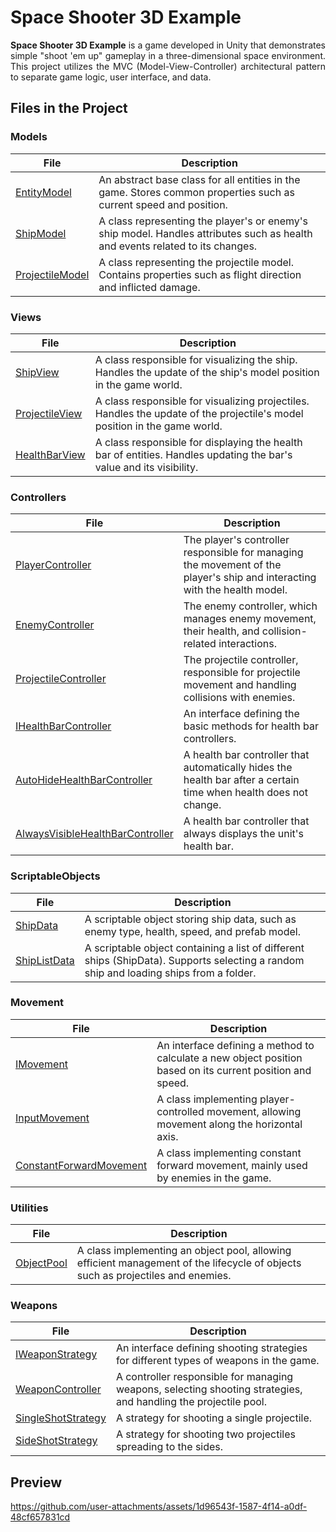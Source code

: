 # Space Shooter 3D Example

<p align="justify">
<strong>Space Shooter 3D Example</strong> is a game developed in Unity that demonstrates simple "shoot 'em up" gameplay in a three-dimensional space environment. This project utilizes the MVC (Model-View-Controller) architectural pattern to separate game logic, user interface, and data.
</p>

## Files in the Project

### Models

| File | Description |
|------|-------------|
| [EntityModel](https://github.com/UrbanskiJuliusz/Space-Shooter-Example/blob/main/Assets/Scripts/Entities/Models/EntityModel.cs) | An abstract base class for all entities in the game. Stores common properties such as current speed and position. |
| [ShipModel](https://github.com/UrbanskiJuliusz/Space-Shooter-Example/blob/main/Assets/Scripts/Entities/Models/ShipModel.cs) | A class representing the player's or enemy's ship model. Handles attributes such as health and events related to its changes. |
| [ProjectileModel](https://github.com/UrbanskiJuliusz/Space-Shooter-Example/blob/main/Assets/Scripts/Entities/Models/ProjectileModel.cs) | A class representing the projectile model. Contains properties such as flight direction and inflicted damage. |

### Views

| File | Description |
|------|-------------|
| [ShipView](https://github.com/UrbanskiJuliusz/Space-Shooter-Example/blob/main/Assets/Scripts/Entities/Views/ShipView.cs) | A class responsible for visualizing the ship. Handles the update of the ship's model position in the game world. |
| [ProjectileView](https://github.com/UrbanskiJuliusz/Space-Shooter-Example/blob/main/Assets/Scripts/Entities/Views/ProjectileView.cs) | A class responsible for visualizing projectiles. Handles the update of the projectile's model position in the game world. |
| [HealthBarView](https://github.com/UrbanskiJuliusz/Space-Shooter-Example/blob/main/Assets/Scripts/Entities/Views/HealthBarView.cs) | A class responsible for displaying the health bar of entities. Handles updating the bar's value and its visibility. |

### Controllers

| File | Description |
|------|-------------|
| [PlayerController](https://github.com/UrbanskiJuliusz/Space-Shooter-Example/blob/main/Assets/Scripts/Entities/Controllers/PlayerController.cs) | The player's controller responsible for managing the movement of the player's ship and interacting with the health model. |
| [EnemyController](https://github.com/UrbanskiJuliusz/Space-Shooter-Example/blob/main/Assets/Scripts/Entities/Controllers/EnemyController.cs) | The enemy controller, which manages enemy movement, their health, and collision-related interactions. |
| [ProjectileController](https://github.com/UrbanskiJuliusz/Space-Shooter-Example/blob/main/Assets/Scripts/Entities/Controllers/ProjectileController.cs) | The projectile controller, responsible for projectile movement and handling collisions with enemies. |
| [IHealthBarController](https://github.com/UrbanskiJuliusz/Space-Shooter-Example/blob/main/Assets/Scripts/Entities/Interfaces/IHealthBarController.cs) | An interface defining the basic methods for health bar controllers. |
| [AutoHideHealthBarController](https://github.com/UrbanskiJuliusz/Space-Shooter-Example/blob/main/Assets/Scripts/Entities/Controllers/AutoHideHealthBarController.cs) | A health bar controller that automatically hides the health bar after a certain time when health does not change. |
| [AlwaysVisibleHealthBarController](https://github.com/UrbanskiJuliusz/Space-Shooter-Example/blob/main/Assets/Scripts/Entities/Controllers/AlwaysVisibleHealthBarController.cs) | A health bar controller that always displays the unit's health bar. |

### ScriptableObjects

| File | Description |
|------|-------------|
| [ShipData](https://github.com/UrbanskiJuliusz/Space-Shooter-Example/blob/main/Assets/Scripts/Entities/ScriptableObjects/ShipData.cs) | A scriptable object storing ship data, such as enemy type, health, speed, and prefab model. |
| [ShipListData](https://github.com/UrbanskiJuliusz/Space-Shooter-Example/blob/main/Assets/Scripts/Entities/ScriptableObjects/ShipListData.cs) | A scriptable object containing a list of different ships (ShipData). Supports selecting a random ship and loading ships from a folder. |

### Movement

| File | Description |
|------|-------------|
| [IMovement](https://github.com/UrbanskiJuliusz/Space-Shooter-Example/blob/main/Assets/Scripts/Movement/IMovement.cs) | An interface defining a method to calculate a new object position based on its current position and speed. |
| [InputMovement](https://github.com/UrbanskiJuliusz/Space-Shooter-Example/blob/main/Assets/Scripts/Movement/InputMovement.cs) | A class implementing player-controlled movement, allowing movement along the horizontal axis. |
| [ConstantForwardMovement](https://github.com/UrbanskiJuliusz/Space-Shooter-Example/blob/main/Assets/Scripts/Movement/ConstantForwardMovement.cs) | A class implementing constant forward movement, mainly used by enemies in the game. |

### Utilities

| File | Description |
|------|-------------|
| [ObjectPool<T>](https://github.com/UrbanskiJuliusz/Space-Shooter-Example/blob/main/Assets/Scripts/Utilities/ObjectPool.cs) | A class implementing an object pool, allowing efficient management of the lifecycle of objects such as projectiles and enemies. |

### Weapons

| File | Description |
|------|-------------|
| [IWeaponStrategy](https://github.com/UrbanskiJuliusz/Space-Shooter-Example/blob/main/Assets/Scripts/Weapons/Interfaces/IWeaponStrategy.cs) | An interface defining shooting strategies for different types of weapons in the game. |
| [WeaponController](https://github.com/UrbanskiJuliusz/Space-Shooter-Example/blob/main/Assets/Scripts/Weapons/Controllers/WeaponController.cs) | A controller responsible for managing weapons, selecting shooting strategies, and handling the projectile pool. |
| [SingleShotStrategy](https://github.com/UrbanskiJuliusz/Space-Shooter-Example/blob/main/Assets/Scripts/Weapons/Strategies/SingleShotStrategy.cs) | A strategy for shooting a single projectile. |
| [SideShotStrategy](https://github.com/UrbanskiJuliusz/Space-Shooter-Example/blob/main/Assets/Scripts/Weapons/Strategies/SideShotStrategy.cs) | A strategy for shooting two projectiles spreading to the sides. |

## Preview

https://github.com/user-attachments/assets/1d96543f-1587-4f14-a0df-48cf657831cd



